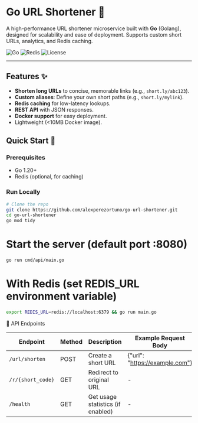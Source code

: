 # Go URL Shortener 🔗

A high-performance URL shortener microservice built with **Go** (Golang), designed for scalability and ease of
deployment. Supports custom short URLs, analytics, and Redis caching.

![Go](https://img.shields.io/badge/Go-1.20%2B-blue)
![Redis](https://img.shields.io/badge/Redis-7.0%2B-red)
![License](https://img.shields.io/badge/License-MIT-green)

---

## Features ✨

- **Shorten long URLs** to concise, memorable links (e.g., `short.ly/abc123`).
- **Custom aliases**: Define your own short paths (e.g., `short.ly/mylink`).
- **Redis caching** for low-latency lookups.
- **REST API** with JSON responses.
- **Docker support** for easy deployment.
- Lightweight (<10MB Docker image).

## Quick Start 🚀

### Prerequisites

- Go 1.20+
- Redis (optional, for caching)

### Run Locally

```bash
# Clone the repo
git clone https://github.com/alexperezortuno/go-url-shortener.git
cd go-url-shortener
go mod tidy
```

# Start the server (default port :8080)

```bash
go run cmd/api/main.go
```

# With Redis (set REDIS_URL environment variable)

```bash
export REDIS_URL=redis://localhost:6379 && go run main.go
```

🚀 API Endpoints

| Endpoint          | Method | Description                       | Example Request Body           |
|-------------------|--------|-----------------------------------|--------------------------------|
| `/url/shorten`    | POST   | Create a short URL                | {"url": "https://example.com"} |
| `/r/{short_code}` | GET    | Redirect to original URL          | -                              |
| `/health`         | GET    | Get usage statistics (if enabled) | -                              |
